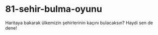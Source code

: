 # 81-sehir-bulma-oyunu
Haritaya bakarak  ülkemizin şehirlerinin kaçını bulacaksın? Haydi sen de dene!
